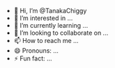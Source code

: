 - 👋 Hi, I’m @TanakaChiggy
- 👀 I’m interested in ...
- 🌱 I’m currently learning ...
- 💞️ I’m looking to collaborate on ...
- 📫 How to reach me ...
- 😄 Pronouns: ...
- ⚡ Fun fact: ...

<!---
TanakaChiggy/TanakaChiggy is a ✨ special ✨ repository because its `README.md` (this file) appears on your GitHub profile.
You can click the Preview link to take a look at your changes.
--->

